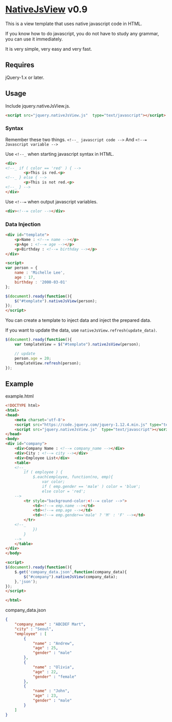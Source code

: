 # [NativeJsView](https://github.com/devSonicgirl/nativeJsView) v0.9

This is a view template that uses native javascript code in HTML.

If you know how to do javascript, you do not have to study any grammar, you can use it immediately.

It is very simple, very easy and very fast.

## Requires
jQuery-1.x or later.

## Usage
Include jquery.nativeJsView.js.
````html
<script src="jquery.nativeJsView.js"  type="text/javascript"></script>
````

### Syntax

Remember these two things. `<!--_ javascript code -->` And `<!--= Javascript variable -->`

Use `<!--_` when starting javascript syntax in HTML.
````html
<div>
<!--_ if ( color == 'red' ) { -->
        <p>This is red.<p>
<!--_ } else { -->
        <p>This is not red.<p>
<!--_ } -->
</div>
````

Use `<!--=` when output javascript variables.
````html
<div><!--= color --></div>
````

### Data Injection
````html
<div id="template">
    <p>Name : <!--= name --></p>
    <p>Age : <!--= age --></p>
    <p>Birthday : <!--= birthday --></p>
</div>

<script>
var person = {
    name : 'Michelle Lee',
    age : 17,
    birthday : '2000-03-01'
};

$(document).ready(function(){
    $("#template").nativeJsView(person);
});
</script>
````
You can create a template to inject data and inject the prepared data.

If you want to update the data, use `nativeJsView.refresh(update_data)`.


````javascript
$(document).ready(function(){
    var templateView = $("#template").nativeJsView(person);

    // update
    person.age = 20;
    templateView.refresh(person);
});
````

## Example
example.html
````html
<!DOCTYPE html>
<html>
<head>
    <meta charset='utf-8'>
    <script src="https://code.jquery.com/jquery-1.12.4.min.js" type="text/javascript"></script>
    <script src="jquery.nativeJsView.js"  type="text/javascript"></script>
</head>
<body>
<div id="company">    
    <div>Company Name : <!--= company_name --></div>
    <div>City : <!--= city --></div>
    <div>Employee List</div>
    <table>
    <!--_
        if ( employee ) {
            $.each(employee, function(no, emp){
                var color;
                if ( emp.gender == 'male' ) color = 'blue';
                else color = 'red';
    -->
        <tr style="background-color:<!--= color -->">
            <td><!--= emp.name --></td>
            <td><!--= emp.age --></td>
            <td><!--= emp.gender=='male' ? 'M' : 'F' --></td>
        </tr>
    <!--_
            })
        }
    -->
    </table>
</div>    
</body>

<script>
$(document).ready(function(){
    $.get('company_data.json',function(company_data){
        $("#company").nativeJsView(company_data);
    },'json');
});
</script>

</html>    
````

company_data.json
````json
{
    "company_name" : "ABCDEF Mart",
    "city" : "Seoul",
    "employee" : [
        {
            "name" : "Andrew",
            "age" : 25,
            "gender" : "male"
        },
        {
            "name" : "Olivia",
            "age" : 22,
            "gender" : "female"
        },
        {
            "name" : "John",
            "age" : 23,
            "gender" : "male"
        }
    ]
}
````
